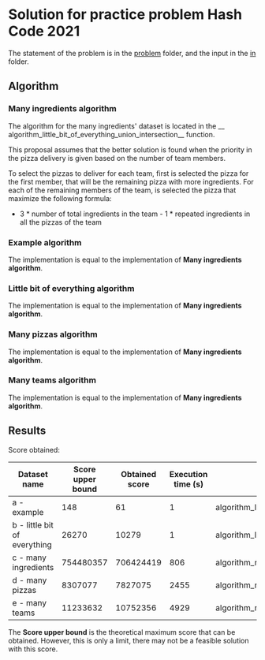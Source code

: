 # Solution for practice problem Hash Code 2021

The statement of the problem is in the [problem](./problem) folder, and the input in the [in](./in) folder.

## Algorithm

### Many ingredients algorithm 
The algorithm for the many ingredients' dataset is located in the __
algorithm_little_bit_of_everything_union_intersection__ function.

This proposal assumes that the better solution is found when the priority in the pizza delivery is given based on the
number of team members.

To select the pizzas to deliver for each team, first is selected the pizza for the first member, that will be the
remaining pizza with more ingredients. For each of the remaining members of the team, is selected the pizza that
maximize the following formula:

- 3 * number of total ingredients in the team - 1 * repeated ingredients in all the pizzas of the team

### Example algorithm
The implementation is equal to the implementation of __Many ingredients algorithm__.

### Little bit of everything algorithm
The implementation is equal to the implementation of __Many ingredients algorithm__.

### Many pizzas algorithm
The implementation is equal to the implementation of __Many ingredients algorithm__.

### Many teams algorithm
The implementation is equal to the implementation of __Many ingredients algorithm__.

## Results

Score obtained:

| Dataset name | Score upper bound | Obtained score     | Execution time (s) | Algorithm name |
|--------------|-----------|-----------|--------------------|--------------------|
| a - example          | 148         | 61         |1                  | algorithm_little_bit_of_everything_union_intersection |
| b - little bit of everything           | 26270         |10279         | 1                  | algorithm_little_bit_of_everything_union_intersection |
| c - many ingredients           |754480357         | 706424419 | 806                | algorithm_many_ingredients |
| d - many pizzas           | 8307077         |7827075         | 2455                  | algorithm_many_pizzas_union_intersection |
| e - many teams           | 11233632         |10752356         | 4929                  | algorithm_many_teams_union_intersection |

The __Score upper bound__ is the theoretical maximum score that can be obtained. However, this is only a limit, there may not be a feasible solution with this score. 